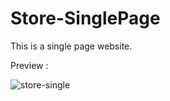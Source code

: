 # Store-SinglePage

This is a single page website.


Preview : 


![store-single](https://github.com/mhakby/Store-SinglePage/assets/123645842/0435930c-6ca5-47d2-878b-027109c56632)
